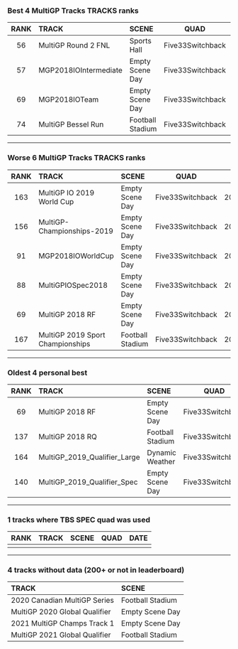 ### Best 4 MultiGP Tracks TRACKS ranks
|RANK|TRACK|SCENE|QUAD|DATE|
|:---:|:---|:---|:---:|:---:|
|56|MultiGP Round 2 FNL|Sports Hall|Five33Switchback|2021/06/07|
|57|MGP2018IOIntermediate|Empty Scene Day|Five33Switchback|2021/05/18|
|69|MGP2018IOTeam|Empty Scene Day|Five33Switchback|2021/05/30|
|74|MultiGP Bessel Run|Football Stadium|Five33Switchback|2021/06/07|
---
### Worse 6 MultiGP Tracks TRACKS ranks
|RANK|TRACK|SCENE|QUAD|DATE|
|:---:|:---|:---|:---:|:---:|
|163|MultiGP IO 2019 World Cup|Empty Scene Day|Five33Switchback|2021/07/05|
|156|MultiGP-Championships-2019|Empty Scene Day|Five33Switchback|2021/06/07|
|91|MGP2018IOWorldCup|Empty Scene Day|Five33Switchback|2021/06/17|
|88|MultiGPIOSpec2018|Empty Scene Day|Five33Switchback|2021/05/17|
|69|MultiGP 2018 RF|Empty Scene Day|Five33Switchback|2021/05/17|
|167|MultiGP 2019 Sport Championships|Football Stadium|Five33Switchback|2021/05/18|
---
### Oldest 4 personal best
|RANK|TRACK|SCENE|QUAD|DATE|
|:---:|:---|:---|:---:|:---:|
|69|MultiGP 2018 RF|Empty Scene Day|Five33Switchback|2021/05/17|
|137|MultiGP 2018 RQ|Football Stadium|Five33Switchback|2021/05/17|
|164|MultiGP_2019_Qualifier_Large|Dynamic Weather|Five33Switchback|2021/05/17|
|140|MultiGP_2019_Qualifier_Spec|Empty Scene Day|Five33Switchback|2021/05/17|
---
### 1 tracks where TBS SPEC quad was used
|RANK|TRACK|SCENE|QUAD|DATE|
|:---:|:---|:---|:---:|:---:|
||||||
---
### 4 tracks without data (200+ or not in leaderboard)
|TRACK|SCENE|
|:---|:---|
|2020 Canadian MultiGP Series|Football Stadium|
|MultiGP 2020 Global Qualifier|Empty Scene Day|
|2021 MultiGP Champs Track 1|Empty Scene Day|
|MultiGP 2021 Global Qualifier|Football Stadium|
